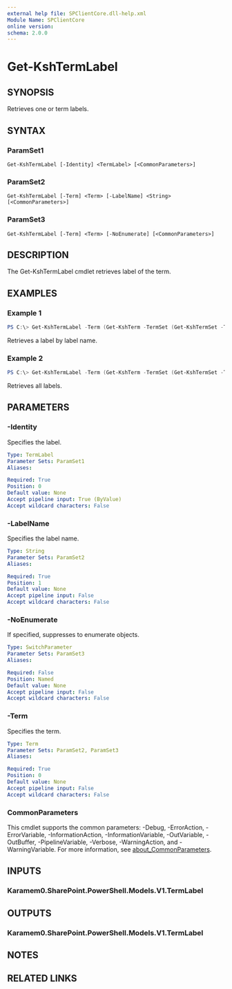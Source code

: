 ```yaml
---
external help file: SPClientCore.dll-help.xml
Module Name: SPClientCore
online version:
schema: 2.0.0
---
```


# Get-KshTermLabel

## SYNOPSIS
Retrieves one or term labels.

## SYNTAX

### ParamSet1
```
Get-KshTermLabel [-Identity] <TermLabel> [<CommonParameters>]
```

### ParamSet2
```
Get-KshTermLabel [-Term] <Term> [-LabelName] <String> [<CommonParameters>]
```

### ParamSet3
```
Get-KshTermLabel [-Term] <Term> [-NoEnumerate] [<CommonParameters>]
```

## DESCRIPTION
The Get-KshTermLabel cmdlet retrieves label of the term.

## EXAMPLES

### Example 1
```powershell
PS C:\> Get-KshTermLabel -Term (Get-KshTerm -TermSet (Get-KshTermSet -TermGroup (Get-KshTermGroup -TermGroupName 'Company') -TermSetName 'Department') -TermName 'Human Resources') -LabelName 'HR'
```

Retrieves a label by label name.

### Example 2
```powershell
PS C:\> Get-KshTermLabel -Term (Get-KshTerm -TermSet (Get-KshTermSet -TermGroup (Get-KshTermGroup -TermGroupName 'Company') -TermSetName 'Department') -TermName 'Human Resources')
```

Retrieves all labels.

## PARAMETERS

### -Identity
Specifies the label.

```yaml
Type: TermLabel
Parameter Sets: ParamSet1
Aliases:

Required: True
Position: 0
Default value: None
Accept pipeline input: True (ByValue)
Accept wildcard characters: False
```

### -LabelName
Specifies the label name.

```yaml
Type: String
Parameter Sets: ParamSet2
Aliases:

Required: True
Position: 1
Default value: None
Accept pipeline input: False
Accept wildcard characters: False
```

### -NoEnumerate
If specified, suppresses to enumerate objects.

```yaml
Type: SwitchParameter
Parameter Sets: ParamSet3
Aliases:

Required: False
Position: Named
Default value: None
Accept pipeline input: False
Accept wildcard characters: False
```

### -Term
Specifies the term.

```yaml
Type: Term
Parameter Sets: ParamSet2, ParamSet3
Aliases:

Required: True
Position: 0
Default value: None
Accept pipeline input: False
Accept wildcard characters: False
```

### CommonParameters
This cmdlet supports the common parameters: -Debug, -ErrorAction, -ErrorVariable, -InformationAction, -InformationVariable, -OutVariable, -OutBuffer, -PipelineVariable, -Verbose, -WarningAction, and -WarningVariable. For more information, see [about_CommonParameters](http://go.microsoft.com/fwlink/?LinkID=113216).

## INPUTS

### Karamem0.SharePoint.PowerShell.Models.V1.TermLabel

## OUTPUTS

### Karamem0.SharePoint.PowerShell.Models.V1.TermLabel

## NOTES

## RELATED LINKS
